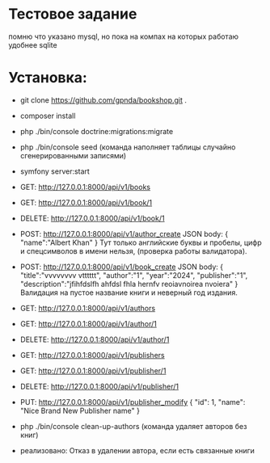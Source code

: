 
# Тестовое задание

помню что указано mysql, но пока на компах на которых работаю удобнее sqlite


# Установка:
- git clone https://github.com/gpnda/bookshop.git .
- composer install
- php ./bin/console doctrine:migrations:migrate
- php ./bin/console seed (команда наполняет таблицы случайно сгенерированными записями)
- symfony server:start
- GET: http://127.0.0.1:8000/api/v1/books
- GET: http://127.0.0.1:8000/api/v1/book/1
- DELETE: http://127.0.0.1:8000/api/v1/book/1
- POST: http://127.0.0.1:8000/api/v1/author_create
    JSON body:
        {
            "name":"Albert Khan"
        }
    Тут только английские буквы и пробелы, цифр и спецсимволов в имени нельзя, (проверка работы валидатора).

- POST: http://127.0.0.1:8000/api/v1/book_create
    JSON body:
        {
            "title":"vvvvvvvv vtttttt",
            "author":"1",
            "year":"2024",
            "publisher":"1",
            "description":"jfihfdslfh ahfdsl fhla hernfv reoiavnoirea nvoiera"
        }
        Валидация на пустое название книги и неверный год издания.
- GET: http://127.0.0.1:8000/api/v1/authors
- GET: http://127.0.0.1:8000/api/v1/author/1
- DELETE: http://127.0.0.1:8000/api/v1/author/1
- GET: http://127.0.0.1:8000/api/v1/publishers
- GET: http://127.0.0.1:8000/api/v1/publisher/1
- DELETE: http://127.0.0.1:8000/api/v1/publisher/1
- PUT: http://127.0.0.1:8000/api/v1/publisher_modify
    {
        "id": 1,
        "name": "Nice Brand New Publisher name"
    }
- php ./bin/console clean-up-authors (команда удаляет авторов без книг)
- реализовано: Отказ в удалении автора, если есть связанные книги
